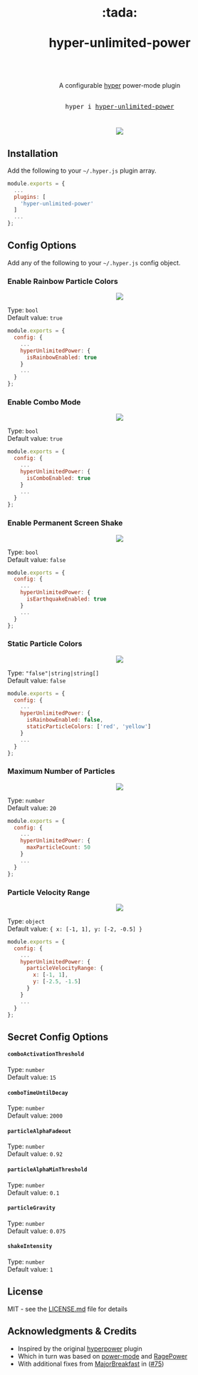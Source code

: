 <div align="center">
  <h1>
    <br />
    <div>:tada:</div>
    <br />
    <div>hyper-unlimited-power</div>
    <br />
  </h1>
  <br />
  <div>A configurable <a href="https://hyper.is/">hyper</a> power-mode plugin</div>
  <br />
  <pre>hyper i <a href="https://www.npmjs.com/package/hyper-unlimited-power">hyper-unlimited-power</a></pre>
  <h1></h1>
</div>

<p align="center">
  <img src="https://user-images.githubusercontent.com/9451626/111384154-14196f80-86a1-11eb-80a6-e45583f61917.gif" />
</p>

## Installation

Add the following to your `~/.hyper.js` plugin array.

```javascript
module.exports = {
  ...
  plugins: [
    'hyper-unlimited-power'
  ]
  ...
};
```

## Config Options

Add any of the following to your `~/.hyper.js` config object.

### Enable Rainbow Particle Colors

<p align="center">
  <img src="https://user-images.githubusercontent.com/9451626/111384544-8d18c700-86a1-11eb-8f89-cc3c8fd1ad57.gif" />
</p>

Type: `bool`\
Default value: `true`

```javascript
module.exports = {
  config: {
    ...
    hyperUnlimitedPower: {
      isRainbowEnabled: true
    }
    ...
  }
};
```

### Enable Combo Mode

<p align="center">
  <img src="https://user-images.githubusercontent.com/9451626/111672467-e7d13080-8811-11eb-8653-d1f9d01f95b8.gif" />
</p>

Type: `bool`\
Default value: `true`

```javascript
module.exports = {
  config: {
    ...
    hyperUnlimitedPower: {
      isComboEnabled: true
    }
    ...
  }
};
```

### Enable Permanent Screen Shake

<p align="center">
  <img src="https://user-images.githubusercontent.com/9451626/111384472-74101600-86a1-11eb-895a-05f868b052c7.gif" />
</p>

Type: `bool`\
Default value: `false`

```javascript
module.exports = {
  config: {
    ...
    hyperUnlimitedPower: {
      isEarthquakeEnabled: true
    }
    ...
  }
};
```

### Static Particle Colors

<p align="center">
  <img src="https://user-images.githubusercontent.com/9451626/111384576-96a22f00-86a1-11eb-9a5e-83f304a2f9dc.gif" />
</p>

Type: `"false"|string|string[]`\
Default value: `false`

```javascript
module.exports = {
  config: {
    ...
    hyperUnlimitedPower: {
      isRainbowEnabled: false,
      staticParticleColors: ['red', 'yellow']
    }
    ...
  }
};
```

### Maximum Number of Particles

<p align="center">
  <img src="https://user-images.githubusercontent.com/9451626/111384710-be919280-86a1-11eb-9e5c-13a46396393b.gif" />
</p>

Type: `number`\
Default value: `20`

```javascript
module.exports = {
  config: {
    ...
    hyperUnlimitedPower: {
      maxParticleCount: 50
    }
    ...
  }
};
```

### Particle Velocity Range

<p align="center">
  <img src="https://user-images.githubusercontent.com/9451626/111384762-c7826400-86a1-11eb-92ec-01ad603798f3.gif" />
</p>

Type: `object`\
Default value: `{ x: [-1, 1], y: [-2, -0.5] }`

```javascript
module.exports = {
  config: {
    ...
    hyperUnlimitedPower: {
      particleVelocityRange: {
        x: [-1, 1],
        y: [-2.5, -1.5]
      }
    }
    ...
  }
};
```

## Secret Config Options

#### `comboActivationThreshold`

Type: `number`\
Default value: `15`

#### `comboTimeUntilDecay`

Type: `number`\
Default value: `2000`

#### `particleAlphaFadeout`

Type: `number`\
Default value: `0.92`

#### `particleAlphaMinThreshold`

Type: `number`\
Default value: `0.1`

#### `particleGravity`

Type: `number`\
Default value: `0.075`

#### `shakeIntensity`

Type: `number`\
Default value: `1`

## License

MIT - see the [LICENSE.md](https://github.com/eels/hyper-unlimited-power/blob/main/LICENSE.md) file for details

## Acknowledgments & Credits

* Inspired by the original [hyperpower](https://github.com/vercel/hyperpower) plugin
* Which in turn was based on [power-mode](https://atom.io/packages/power-mode) and [RagePower](https://github.com/itszero/rage-power)
* With additional fixes from [MajorBreakfast](https://github.com/MajorBreakfast) in ([#75](https://github.com/vercel/hyperpower/pull/75))
